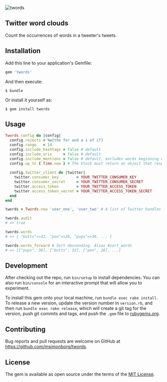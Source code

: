 ![twords](http://msimonborg.com/twords/twords.png)

## Twitter word clouds

Count the occurrences of words in a tweeter's tweets.

## Installation

Add this line to your application's Gemfile:

```ruby
gem 'twords'
```

And then execute:

    $ bundle

Or install it yourself as:

    $ gem install twords

## Usage

```ruby
Twords.config do |config|
  config.rejects = %w[the for and a i of if]
  config.range   = 14
  config.include_hashtags = false # default
  config.include_uris     = false # default
  config.include_mentions = false # default, excludes words beginning with '@'
  config.up_to { Time.now } # The block must return an object that responds to #to_time. The time is lazy evaluated and the range is counted backward from here.
  
  config.twitter_client do |twitter|
    twitter.consumer_key        = YOUR_TWITTER_CONSUMER_KEY
    twitter.consumer_secret     = YOUR_TWITTER_CONSUMER_SECRET
    twitter.access_token        = YOUR_TWITTER_ACCESS_TOKEN
    twitter.access_token_secret = YOUR_TWITTER_ACCESS_TOKEN_SECRET
  end
end

twords = Twords.new 'user_one', 'user_two' # A list of Twitter handles to include in the count.

twords.audit
# => true

twords.words
# => { "butts"=>32, "poo"=>28, "pups"=>36, ... }

twords.words_forward # Sort descending. Alias #sort_words
# => [["pups", 36], ["butts", 32], ["poo", 28], ...]
```

## Development

After checking out the repo, run `bin/setup` to install dependencies. You can also run `bin/console` for an interactive prompt that will allow you to experiment.

To install this gem onto your local machine, run `bundle exec rake install`. To release a new version, update the version number in `version.rb`, and then run `bundle exec rake release`, which will create a git tag for the version, push git commits and tags, and push the `.gem` file to [rubygems.org](https://rubygems.org).

## Contributing

Bug reports and pull requests are welcome on GitHub at https://github.com/msimonborg/twords.


## License

The gem is available as open source under the terms of the [MIT License](http://opensource.org/licenses/MIT).

